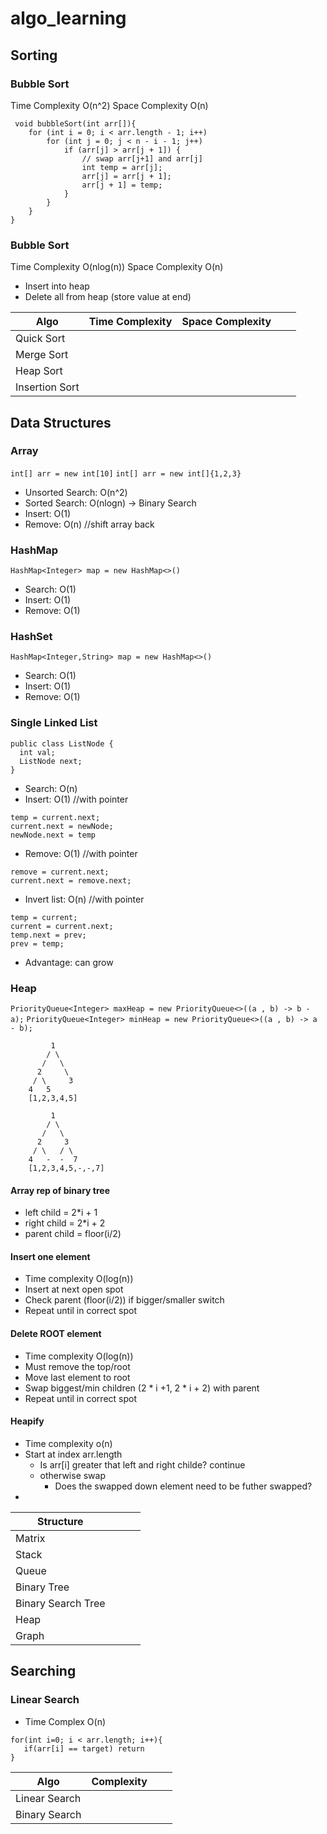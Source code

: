# algo_learning

## Sorting

### Bubble Sort

Time Complexity O(n^2)
Space Complexity O(n)

```aidl
 void bubbleSort(int arr[]){
    for (int i = 0; i < arr.length - 1; i++)
        for (int j = 0; j < n - i - 1; j++)
            if (arr[j] > arr[j + 1]) {
                // swap arr[j+1] and arr[j]
                int temp = arr[j];
                arr[j] = arr[j + 1];
                arr[j + 1] = temp;
            }
        }
    }
}
```
### Bubble Sort

Time Complexity O(nlog(n))
Space Complexity O(n)

* Insert into heap
* Delete all from heap (store value at end)

| Algo           | Time Complexity | Space Complexity  |     |     |
|----------------|-----------------|-------------------|-----|-----|
| Quick Sort     |                 |                   |     |     |
| Merge Sort     |                 |                   |     |     |
| Heap Sort      |                 |                   |     |     |
| Insertion Sort |                 |                   |     |     | 

## Data Structures

### Array

`int[] arr = new int[10]`
`int[] arr = new int[]{1,2,3}`

* Unsorted Search: O(n^2)
* Sorted Search: O(nlogn) -> Binary Search
* Insert: O(1)
* Remove: O(n) //shift array back

### HashMap

`HashMap<Integer> map = new HashMap<>()`

* Search: O(1)
* Insert: O(1)
* Remove: O(1)

### HashSet

`HashMap<Integer,String> map = new HashMap<>()`

* Search: O(1)
* Insert: O(1)
* Remove: O(1)

### Single Linked List

```aidl
public class ListNode {
  int val;
  ListNode next;
}
```

* Search: O(n)
* Insert: O(1) //with pointer

```aidl
temp = current.next;
current.next = newNode;
newNode.next = temp
```

* Remove: O(1) //with pointer

```aidl
remove = current.next;
current.next = remove.next;
```

* Invert list: O(n) //with pointer

```aidl
temp = current;
current = current.next;
temp.next = prev;
prev = temp;
```

* Advantage: can grow

### Heap
`PriorityQueue<Integer> maxHeap = new PriorityQueue<>((a , b) -> b - a);`
`PriorityQueue<Integer> minHeap = new PriorityQueue<>((a , b) -> a - b);`
```aidl
         1
        / \
       /   \
      2     \
     / \     3
    4   5
    [1,2,3,4,5]
    
         1
        / \
       /   \
      2     3
     / \   / \
    4   -  -  7
    [1,2,3,4,5,-,-,7]
```

#### Array rep of binary tree

* left child = 2*i + 1
* right child = 2*i + 2
* parent child = floor(i/2)

#### Insert one element
* Time complexity O(log(n))
* Insert at next open spot
* Check parent (floor(i/2)) if bigger/smaller switch
* Repeat until in correct spot

#### Delete ROOT element
* Time complexity O(log(n))
* Must remove the top/root 
* Move last element to root
* Swap biggest/min children (2 * i +1, 2 * i + 2) with parent 
* Repeat until in correct spot


#### Heapify 
* Time complexity o(n)
* Start at index arr.length 
  * Is arr[i] greater that left and right childe? continue
  * otherwise swap
    * Does the swapped down element need to be futher swapped?
* 


| Structure          |     |     |     |
|--------------------|-----|-----|-----|
| Matrix             |     |     |     |
| Stack              |     |     |     |   
| Queue              |     |     |     |
| Binary Tree        |     |     |     |
| Binary Search Tree |     |     |     |
| Heap               |     |     |     |
| Graph              |     |     |     |

## Searching

### Linear Search

* Time Complex O(n)

```aidl
for(int i=0; i < arr.length; i++){
   if(arr[i] == target) return
}
```

| Algo          | Complexity |     |     |
|---------------|------------|-----|-----|
| Linear Search |            |     |     |
| Binary Search |            |     |     |

